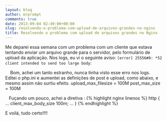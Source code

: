 ```yaml
---
layout: blog
author: mrprompt
comments: true
date: 2013-09-04 02:49:00+00:00
slug: resolvendo-o-problema-com-upload-de-arquivos-grandes-no-nginx
title: Resolvendo o problema com upload de arquivos grandes no Nginx
---
```


Me deparei essa semana com um problema com um cliente que estava tentando
enviar um arquivo grande para o servidor, pelo formulário de upload da
aplicação. Nos logs, eu vi o seguinte aviso:
`[error] 25556#0: *52 client intended to send too large body`:



    Bom, achei um tanto estranho, nunca tinha visto esse erro nos logs. Editei o php.ini e aumentei as definições de post e upload, como abaixo, e mesmo assim não surtiu efeito.
upload_max_filesize = 100M post_max_size = 100M

   Fuçando um pouco, achei a diretiva :
{% highlight nginx linenos %}
http {
    ...
    client_max_body_size 100m;
    ...
}
{% endhighlight %}

E voilá, tudo certo!!!!
